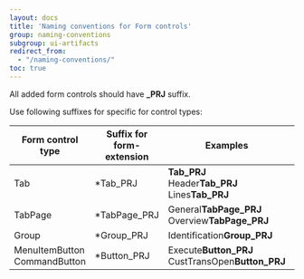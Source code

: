 ```yaml
---
layout: docs
title: 'Naming conventions for Form controls'
group: naming-conventions
subgroup: ui-artifacts
redirect_from:
  - "/naming-conventions/"
toc: true
---
```


All added form controls should have <b>_PRJ</b> suffix.

Use following suffixes for specific for control types:

| Form control type | Suffix for form-extension | Examples | Suffix for new form | Examples | 
--------------------|---------------------------|----------|---------------------|----------|
| Tab | *Tab_PRJ | <b>Tab_PRJ</b><br/> Header<b>Tab_PRJ</b><br/> Lines<b>Tab_PRJ</b> | *Tab | <b>Tab</b><br/> Header<b>Tab</b><br/> Trans<b>Tab</b> |
| TabPage | *TabPage_PRJ | General<b>TabPage_PRJ</b><br/> Overview<b>TabPage_PRJ</b> | *TabPage | Overview<b>TabPage</b> |
| Group | *Group_PRJ | Identification<b>Group_PRJ</b> | *Group | Product<b>Group</b> |
| MenuItemButton<br/> CommandButton<br/> | *Button_PRJ | Execute<b>Button_PRJ</b><br/>CustTransOpen<b>Button_PRJ</b> | *Button | Run<b>Button</b> |

  

